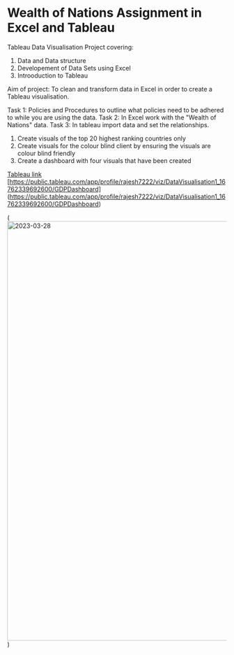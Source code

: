 # Wealth of Nations Assignment in Excel and Tableau
Tableau Data Visualisation Project covering:
1. Data and Data structure
2. Developement of Data Sets using Excel
3. Introoduction to Tableau

Aim of project: To clean and transform data in Excel in order to create a Tableau visualisation.

Task 1: Policies and Procedures to outline what policies need to be adhered to  while you are using the data.
Task 2: In Excel work with the "Wealth of Nations" data.
Task 3: In tableau import data and set the relationships. 
1. Create visuals of the top 20 highest ranking countries only
2. Create visuals for the colour blind client by ensuring the visuals are colour blind friendly
3. Create a dashboard with four visuals that have been created

[Tableau link](https://public.tableau.com/app/profile/rajesh7222/viz/DataVisualisation1_16762339692600/GDPDashboard)
[https://public.tableau.com/app/profile/rajesh7222/viz/DataVisualisation1_16762339692600/GDPDashboard]
(https://public.tableau.com/app/profile/rajesh7222/viz/DataVisualisation1_16762339692600/GDPDashboard)

(<img width="960" alt="2023-03-28" src="https://user-images.githubusercontent.com/115492636/228242842-7eedf809-1c8c-4094-ab5e-906660632e5a.png">)
